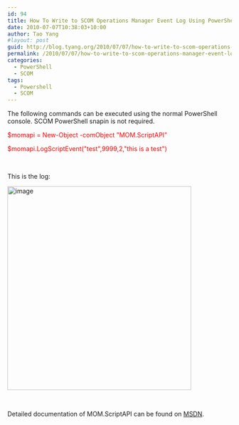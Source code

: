 ```yaml
---
id: 94
title: How To Write to SCOM Operations Manager Event Log Using PowerShell and MOM.ScriptAPI
date: 2010-07-07T10:38:03+10:00
author: Tao Yang
#layout: post
guid: http://blog.tyang.org/2010/07/07/how-to-write-to-scom-operations-manager-event-log-using-powershell-and-mom-scriptapi/
permalink: /2010/07/07/how-to-write-to-scom-operations-manager-event-log-using-powershell-and-mom-scriptapi/
categories:
  - PowerShell
  - SCOM
tags:
  - Powershell
  - SCOM
---
```

<p>The following commands can be executed using the normal PowerShell console. SCOM PowerShell snapin is not required.</p>  <p><font color="#ff0000">$momapi = New-Object -comObject "MOM.ScriptAPI"</font></p>  <p><font color="#ff0000">$momapi.LogScriptEvent("test",9999,2,"this is a test")</font></p>  <p>&#160;</p>  <p>This is the log:</p>  <p><a href="http://blog.tyang.org/wp-content/uploads/2010/07/image5.png"><img style="border-bottom: 0px;border-left: 0px;border-top: 0px;border-right: 0px" border="0" alt="image" src="http://blog.tyang.org/wp-content/uploads/2010/07/image_thumb5.png" width="413" height="458" /></a> </p>  <p>&#160;</p>  <p>Detailed documentation of MOM.ScriptAPI can be found on <a href="http://msdn.microsoft.com/en-us/library/bb437621.aspx">MSDN</a>.</p>